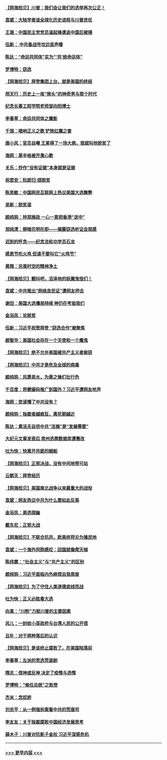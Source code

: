 #### [【网海拾贝】川普：我们会让我们的选举再次公正！](../pages/nsc993/n12594930.md?t=12041902) 
#### [袁斌：大陆学者谈全球化历史进程与川普连任](../pages/nsc993/n12594690.md?t=12041902) 
#### [王涵：中国民主党党员温起锋遣返中国后被捕](../pages/nsc993/n12594540.md?t=12041902) 
#### [伍新： 中共备战号坟边哀声嚎](../pages/nsc993/n12593086.md?t=12041902) 
#### [陈达：“命运共同体”实为“‘共’统命运体”](../pages/nsc993/n12590865.md?t=12041902) 
#### [罗博特：窃选](../pages/nsc993/n12590619.md?t=12041902) 
#### [【网海拾贝】拜登集团上台，就是美国的终结](../pages/nsc993/n12589725.md?t=12041902) 
#### [邢天行：历史上一夜“换头”的神奇男与那个时代](../pages/nsc993/n12589424.md?t=12041902) 
#### [纪念长春工程学院老师邹向阳博士](../pages/nsc993/n12585390.md?t=12041902) 
#### [李春草：命运共同体之魔影](../pages/nsc993/n12585026.md?t=12041902) 
#### [千瑞：唱响正义之歌 铲除红魔之害](../pages/nsc993/n12585002.md?t=12041902) 
#### [唐小风：官员自嘲 王某得了一场大病，我就叫他脱贫了](../pages/nsc993/n12584981.md?t=12041902) 
#### [海网：基辛格被开激心歌](../pages/nsc993/n12584946.md?t=12041902) 
#### [关乐：炒作“没有证据”本身就是证据](../pages/nsc993/n12583146.md?t=12041902) 
#### [祝君安：阮郎归‧颂脱贫](../pages/nsc993/n12583119.md?t=12041902) 
#### [陈思敏：中国网民互联网上热议美国大选舞弊](../pages/nsc993/n12582845.md?t=12041902) 
#### [吴新：脱贫谣](../pages/nsc993/n12580839.md?t=12041902) 
#### [颜纯钩：林郑施政 一心一意把香港“送中”](../pages/nsc993/n12580805.md?t=12041902) 
#### [郑纯清：柳暗花明在即——揭露窃选听证会观感](../pages/nsc993/n12580795.md?t=12041902) 
#### [迟到的怀念——纪念法轮功学员石龙](../pages/nsc993/n12580245.md?t=12041902) 
#### [感恩节吃火鸡  但请不要叫它“火鸡节”](../pages/nsc993/n12580252.md?t=12041902) 
#### [黄翔：另类时空的精神净土](../pages/nsc993/n12578638.md?t=12041902) 
#### [【网海拾贝】颤抖吧，沼泽地的妖魔鬼怪们！](../pages/nsc993/n12578552.md?t=12041902) 
#### [袁斌：中共推出“网络良民证”遭网友抨击](../pages/nsc993/n12578511.md?t=12041902) 
#### [谢田：美国大选僵局持续 神仍在考验我们](../pages/nsc993/n12577432.md?t=12041902) 
#### [金浴凤：论脱贫](../pages/nsc993/n12576386.md?t=12041902) 
#### [伍新：习近平祝贺拜登 “窃选合作”被聚焦](../pages/nsc993/n12576358.md?t=12041902) 
#### [颜智华：美国社会存在一个天使和一个魔鬼](../pages/nsc993/n12574299.md?t=12041902) 
#### [【网海拾贝】绝不允许美国被共产主义者偷窃](../pages/nsc993/n12573396.md?t=12041902) 
#### [【网海拾贝】中共才是危及全球的病毒](../pages/nsc993/n12571204.md?t=12041902) 
#### [颜纯钩：风萧易水，为黄之锋们壮行色](../pages/nsc993/n12571487.md?t=12041902) 
#### [千百度：将健康码推广到国外？习近平遭网友呛声](../pages/nsc993/n12570808.md?t=12041902) 
#### [海网：您读懂了中共没有？](../pages/nsc993/n12570487.md?t=12041902) 
#### [颜纯钩：独裁者越疯狂，离死期越近](../pages/nsc993/n12569055.md?t=12041902) 
#### [陈达：黄洁夫自供中共“活摘”是“发展需要”](../pages/nsc993/n12568541.md?t=12041902) 
#### [大纪元文章发表后 宾州选票数据库遭篡改](../pages/nsc993/n12568105.md?t=12041902) 
#### [吐为快：快离开共匪的贼船](../pages/nsc993/n12568462.md?t=12041902) 
#### [【网海拾贝】正邪决战，没有中间地带可站](../pages/nsc993/n12568439.md?t=12041902) 
#### [云鹤天：拜登经历](../pages/nsc993/n12567294.md?t=12041902) 
#### [【网海拾贝】美国南北战争以来最重大的战役](../pages/nsc993/n12567247.md?t=12041902) 
#### [袁斌：网友热议中共为什么要如此反美](../pages/nsc993/n12567162.md?t=12041902) 
#### [金浴凤：美选探幽](../pages/nsc993/n12567147.md?t=12041902) 
#### [戴东尼：正邪大战](../pages/nsc993/n12567033.md?t=12041902) 
#### [【网海拾贝】不联合抗共，欧美终将沦为殖民地](../pages/nsc993/n12565068.md?t=12041902) 
#### [袁斌：一个海外同胞感叹：回国就像爬天梯](../pages/nsc993/n12564986.md?t=12041902) 
#### [陈纬霆：“社会主义”与“共产主义”的区别](../pages/nsc993/n12562417.md?t=12041902) 
#### [颜纯钩：习近平面临内外麻烦自我周旋](../pages/nsc993/n12563356.md?t=12041902) 
#### [【网海拾贝】为了守住人类道德底线而战](../pages/nsc993/n12562542.md?t=12041902) 
#### [吐为快：正义必胜看大选](../pages/nsc993/n12561967.md?t=12041902) 
#### [向真：“川粉”力挺川普的主要因素](../pages/nsc993/n12560774.md?t=12041902) 
#### [风儿：一封给小英政府与台湾人民的公开信](../pages/nsc993/n12560581.md?t=12041902) 
#### [吕朴：对于两种落后的认识](../pages/nsc993/n12560492.md?t=12041902) 
#### [【网海拾贝】是该终止腐败了，在美国陷落前](../pages/nsc993/n12559936.md?t=12041902) 
#### [李春草：左派的竞选荒诞剧](../pages/nsc993/n12558380.md?t=12041902) 
#### [隋志：信神或反神 决定了疫情与选情](../pages/nsc993/n12558255.md?t=12041902) 
#### [罗博特：“候任总统”之败登](../pages/nsc993/n12558189.md?t=12041902) 
#### [杰米：念奴娇](../pages/nsc993/n12558174.md?t=12041902) 
#### [刘忠平：从一例强拆案看中共的荒唐司](../pages/nsc993/n12558036.md?t=12041902) 
#### [李友友：关于独裁腐败中国经济发展思考](../pages/nsc993/n12558004.md?t=12041902) 
#### [薛木子：川普对抗影子金权 习近平深感危机](../pages/nsc993/n12557342.md?t=12041902) 

----
#### [ >>> 更早内容 <<< ](../indexes/nsc993-earlier.md)
